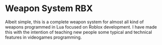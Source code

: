 # Weapon System RBX
Albeit simple, this is a complete weapon system for almost all kind of weapons programmed in Lua focused on Roblox development.
I have made this with the intention of teaching new people some typical and technical features in videogames programming.
